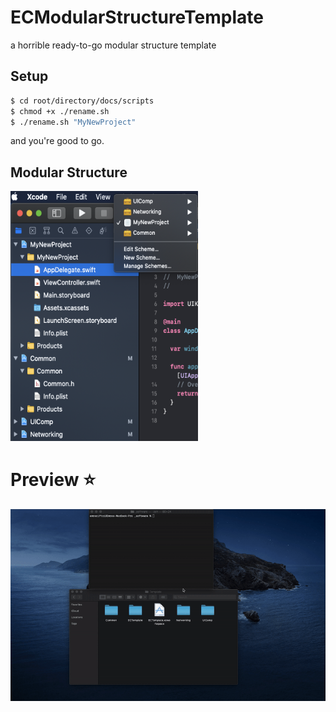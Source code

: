 # ECModularStructureTemplate
a horrible ready-to-go modular structure template

## Setup

```bash
$ cd root/directory/docs/scripts
$ chmod +x ./rename.sh
$ ./rename.sh "MyNewProject"
```
 and you're good to go.

## Modular Structure

<img src="docs/images/structure.png" width="300" height="400" />

# Preview :star:

![preview](docs/images/record.gif) 